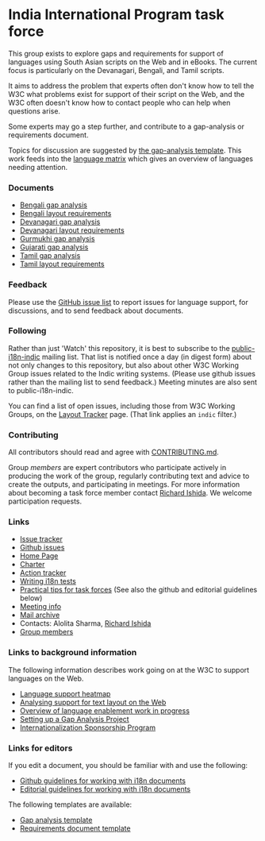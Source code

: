 # India International Program task force

This group exists to explore gaps and requirements for support of languages using South Asian scripts on the Web and in eBooks.  The current focus is particularly on the Devanagari, Bengali, and Tamil scripts.

It aims to address the problem that experts often don't know how to tell the W3C what problems exist for support of their script on the Web, and the W3C often doesn't know how to contact people who can help when questions arise.

Some experts may go a step further, and contribute to a gap-analysis or requirements document.

Topics for discussion are suggested by [the gap-analysis template](http://w3c.github.io/i18n-activity/templates/gap-analysis/gap-analysis_template.html). This work feeds into the [language matrix](http://w3c.github.io/typography/gap-analysis/language-matrix.html) which gives an overview of languages needing attention.

### Documents
- [Bengali gap analysis](https://w3c.github.io/iip/gap-analysis/beng-gap.html)
- [Bengali layout requirements](https://w3c.github.io/iip/bengali/)
- [Devanagari gap analysis](https://w3c.github.io/iip/gap-analysis/deva-gap.html)
- [Devanagari layout requirements](https://w3c.github.io/iip/devanagari/)
- [Gurmukhi gap analysis](https://w3c.github.io/iip/gap-analysis/guru-gap.html)
- [Gujarati gap analysis](https://w3c.github.io/iip/gap-analysis/gujr-gap.html)
- [Tamil gap analysis](https://w3c.github.io/iip/gap-analysis/taml-gap.html)
- [Tamil layout requirements](https://w3c.github.io/iip/tamil/)

### Feedback
Please use the [GitHub issue list](https://github.com/w3c/iip/issues) to report issues for language support, for discussions, and to send feedback about documents.

### Following
Rather than just 'Watch' this repository, it is best to subscribe to the [public-i18n-indic](https://lists.w3.org/Archives/Public/public-i18n-indic/) mailing list. That list is notified once a day (in digest form) about not only changes to this repository, but also about other W3C Working Group issues related to the Indic writing systems. (Please use github issues rather than the mailing list to send feedback.)  Meeting minutes are also sent to public-i18n-indic.

You can find a list of open issues, including those from W3C Working Groups, on the [Layout Tracker](http://w3c.github.io/i18n-activity/textlayout/?filter=indic) page. (That link applies an `indic` filter.)

### Contributing

All contributors should read and agree with [CONTRIBUTING.md](CONTRIBUTING.md).

Group _members_ are expert contributors who participate actively in producing the work of the group, regularly contributing text and advice to create the outputs, and participating in meetings. For more information about becoming a task force member contact [Richard Ishida](mailto:ishida@w3.org). We welcome participation requests.


### Links
- [Issue tracker](http://w3c.github.io/i18n-activity/textlayout/?filter=indic)
- [Github issues](https://github.com/w3c/iip/issues)
- [Home Page](https://w3c.github.io/iip/homepage/)
- [Charter](http://w3c.github.io/iip/charter/)
- [Action tracker](https://www.w3.org/International/groups/indic-layout/track/actions/open)
- [Writing i18n tests](https://github.com/w3c/i18n-activity/wiki/Writing-i18n-tests)
- [Practical tips for task forces](https://w3c.github.io/i18n-activity/guidelines/process.html) (See also the github and editorial guidelines below)
- [Meeting info](https://www.w3.org/2017/07/ilreq-meeting-info.html)
- [Mail archive](https://lists.w3.org/Archives/Public/public-i18n-indic/)
- Contacts: Alolita Sharma, [Richard Ishida](mailto:ishida@w3.org)
- [Group members](https://www.w3.org/2000/09/dbwg/details?group=104979&public=1) 

### Links to background information
The following information describes work going on at the W3C to support languages on the Web.
- [Language support heatmap](http://w3c.github.io/typography/gap-analysis/language-matrix.html)
- [Analysing support for text layout on the Web](https://github.com/w3c/i18n-discuss/wiki/Analysing-support-for-text-layout-on-the-Web)
- [Overview of language enablement work in progress](https://www.w3.org/International/layout)
- [Setting up a Gap Analysis Project](https://github.com/w3c/typography/wiki/Setting-up-a-Gap-Analysis-Project)
- [Internationalization Sponsorship Program](https://www.w3.org/International/sponsorship/)

### Links for editors
If you edit a document, you should be familiar with and use the following:
- [Github guidelines for working with i18n documents](http://w3c.github.io/i18n-activity/guidelines/github)
- [Editorial guidelines for working with i18n documents](http://w3c.github.io/i18n-activity/guidelines/editing)

The following templates are available:
- [Gap analysis template](http://w3c.github.io/i18n-activity/templates/gap-analysis/gap-analysis_template.html)
- [Requirements document template](http://w3c.github.io/i18n-activity/templates/lreq_doc/gap-analysis_template.html)
